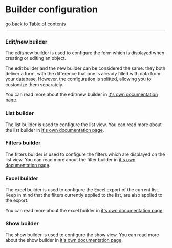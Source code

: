 # Builder configuration

[go back to Table of contents][back-to-index]

-----

### Edit/new builder

The edit/new builder is used to configure the form which is displayed when creating or editing an object.

The edit builder and the new builder can be considered the same: they both deliver a form, with the difference that one 
is already filled with data from your database. However, the configuration is splitted, allowing you to customize them 
separately.

You can read more about the edit/new builder in [it's own documentation page][edit-builder].

### List builder

The list builder is used to configure the list view. You can read more about the list builder in 
[it's own documentation page][list-builder].

### Filters builder

The filters builder is used to configure the filters which are displayed on the list view. You can read more about the 
filter builder in [it's own documentation page][filter-builder].

### Excel builder

The excel builder is used to configure the Excel export of the current list. Keep in mind that the filters currently 
applied to the list, are also applied to the export.

You can read more about the excel builder in [it's own documentation page][excel-builder].

### Show builder

The show builder is used to configure the show view. You can read more about the show builder in 
[it's own documentation page][show-builder].


[back-to-index]: ../documentation.md
[edit-builder]: builder-edit.md
[excel-builder]: builder-excel.md
[list-builder]: builder-list.md
[filter-builder]: builder-filter.md
[show-builder]: builder-show.md
